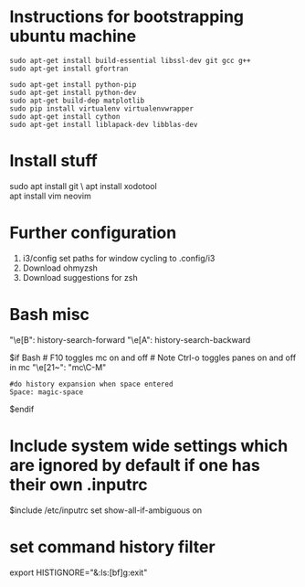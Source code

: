 # Instructions for bootstrapping ubuntu machine

```
sudo apt-get install build-essential libssl-dev git gcc g++ 
sudo apt-get install gfortran
```

```
sudo apt-get install python-pip
sudo apt-get install python-dev
sudo apt-get build-dep matplotlib
sudo pip install virtualenv virtualenvwrapper
sudo apt-get install cython
sudo apt-get install liblapack-dev libblas-dev
```

# Install stuff

sudo apt install git \ 
     apt install xodotool \
     apt install vim neovim

# Further configuration

1) i3/config set paths for window cycling to .config/i3
2) Download ohmyzsh
3) Download suggestions for zsh



# Bash misc


  "\e[B": history-search-forward
  "\e[A": history-search-backward
   
  $if Bash
    # F10 toggles mc on and off
    # Note Ctrl-o toggles panes on and off in mc
    "\e[21~": "mc\C-M"
   
    #do history expansion when space entered
    Space: magic-space
  $endif

  # Include system wide settings which are ignored by default if one has their own .inputrc

  $include /etc/inputrc
  set show-all-if-ambiguous on

  # set command history filter
  export HISTIGNORE="&:ls:[bf]g:exit"
